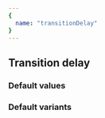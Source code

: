 ```yaml
---
{
  name: "transitionDelay"
}
---
```


## Transition delay

### Default values
<!-- defaults.values.start -->

<!-- defaults.values.end -->


### Default variants
<!-- defaults.variants.start -->

<!-- defaults.variants.end -->
